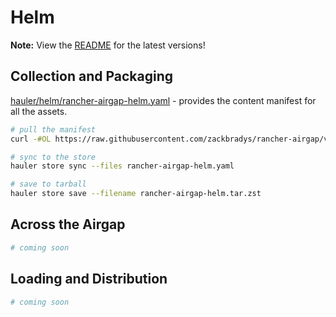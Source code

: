 # Helm

**Note:** View the [README](https://github.com/zackbradys/rancher-airgap/blob/main/README.md) for the latest versions!

## Collection and Packaging

[hauler/helm/rancher-airgap-helm.yaml](https://github.com/zackbradys/rancher-airgap/blob/v2.0.2/hauler/helm/rancher-airgap-helm.yaml) - provides the content manifest for all the assets.

```bash
# pull the manifest
curl -#OL https://raw.githubusercontent.com/zackbradys/rancher-airgap/v2.0.2/hauler/helm/rancher-airgap-helm.yaml

# sync to the store
hauler store sync --files rancher-airgap-helm.yaml

# save to tarball
hauler store save --filename rancher-airgap-helm.tar.zst
```

## Across the Airgap

```bash
# coming soon
```

## Loading and Distribution

```bash
# coming soon
```